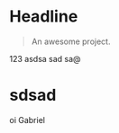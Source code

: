 # Headline

> An awesome project.

123
asdsa
sad
sa@
# sdsad

oi Gabriel

<!--stackedit_data:
eyJoaXN0b3J5IjpbMTU4NDE1NzE0Miw5NjA2ODkxMDBdfQ==
-->